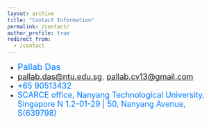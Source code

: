 ```yaml
---
layout: archive
title: "Contact Information"
permalink: /contact/
author_profile: true
redirect_from:
  - /contact
---
```


- <span style="font-size: 20px; color: #007bff;"> Pallab Das</span>
- <span style="font-size: 18px; color: #007bff;"> pallab.das@ntu.edu.sg, pallab.cv13@gmail.com</span>
- <span style="font-size: 18px; color: #007bff;"> +65 90513432</span>
- <span style="font-size: 18px; color: #007bff;"> SCARCE office, Nanyang Technological University, Singapore N 1.2-01-29 | 50, Nanyang Avenue, S(639798)  </span>
